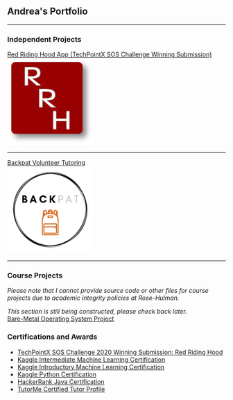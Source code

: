 ## Andrea's Portfolio

---

### Independent Projects

[Red Riding Hood App (TechPointX SOS Challenge Winning Submission)](/red_riding_hood) <br>
<img src="images/red_riding_hood_logo.jpg?raw=true" height="200" width="200"/>

---
[Backpat Volunteer Tutoring](/backpat) <br>
<img src="images/backpat_logo.png?raw=true" height="200" width="200"/>

---

### Course Projects
*Please note that I cannot provide source code or other files for course projects due to academic integrity policies at Rose-Hulman.*

*This section is still being constructed, please check back later.* <br>
[Bare-Metal Operating System Project](/baremetal_os) <br>


### Certifications and Awards

- [TechPointX SOS Challenge 2020 Winning Submission: Red Riding Hood](https://devpost.com/software/red-riding-hood-2i47k3)
- [Kaggle Intermediate Machine Learning Certification](https://www.kaggle.com/learn/certification/andreawynn/intermediate-machine-learning)
- [Kaggle Introductory Machine Learning Certification](https://www.kaggle.com/learn/certification/andreawynn/intro-to-machine-learning)
- [Kaggle Python Certification](https://www.kaggle.com/learn/certification/andreawynn/python)
- [HackerRank Java Certification](https://www.hackerrank.com/certificates/8e67b1460247)
- [TutorMe Certified Tutor Profile](https://tutorme.com/tutors/264453/)


